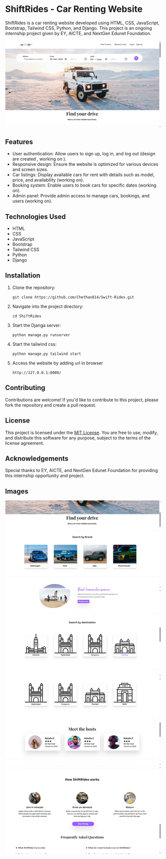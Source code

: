 # ShiftRides - Car Renting Website

ShiftRides is a car renting website developed using HTML, CSS, JavaScript, Bootstrap, Tailwind CSS, Python, and Django. This project is an ongoing internship project given by EY, AICTE, and NextGen Edunet Foundation.

[![Alt text](readme/thumbnail_wp.png)](readme/video_wp.mp4)

## Features

- User authentication: Allow users to sign up, log in, and log out (design are created , working on ). 
- Responsive design: Ensure the website is optimized for various devices and screen sizes.
- Car listings: Display available cars for rent with details such as model, price, and availability (working on).
- Booking system: Enable users to book cars for specific dates (working on).
- Admin panel: Provide admin access to manage cars, bookings, and users (working on).

## Technologies Used

- HTML
- CSS
- JavaScript
- Bootstrap
- Tailwind CSS
- Python
- Django

## Installation

1. Clone the repository:

   ```git
   git clone https://github.com/Chethan814/Swift-Rides.git
   ```

2. Navigate into the project directory:

    ```git
    cd ShiftRides
    ```
    

3. Start the Djanga server:
     ```terminal
     python manage.py runserver
     ```
4. Start the tailwind css:
     ```terminal
     python manage.py tailwind start
     ```

5. Access the website by adding url in browser 
     ```
     http://127.0.0.1:8000/
     ```

## Contributing

Contributions are welcome! If you'd like to contribute to this project, please fork the repository and create a pull request.

## License

This project is licensed under the [MIT License](LICENSE). You are free to use, modify, and distribute this software for any purpose, subject to the terms of the license agreement.

## Acknowledgements

Special thanks to EY, AICTE, and NextGen Edunet Foundation for providing this internship opportunity and project.


## Images
![Car Image](readme/2.png)
![Car Image](readme/3.png)
![Car Image](readme/4.png)
![Car Image](readme/5.png)

     




